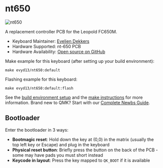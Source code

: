 # nt650

![nt650](https://i.imgur.com/z0Xi6qoh.png)

A replacement controller PCB for the Leopold FC650M.

* Keyboard Maintainer: [Evelien Dekkers](https://github.com/evyd13)
* Hardware Supported: nt-650 PCB
* Hardware Availability: [Open source on GitHub](https://github.com/evyd13/nt-series/tree/main/nt-650)

Make example for this keyboard (after setting up your build environment):

    make evyd13/nt650:default

Flashing example for this keyboard:

    make evyd13/nt650:default:flash

See the [build environment setup](https://docs.qmk.fm/#/getting_started_build_tools) and the [make instructions](https://docs.qmk.fm/#/getting_started_make_guide) for more information. Brand new to QMK? Start with our [Complete Newbs Guide](https://docs.qmk.fm/#/newbs).

## Bootloader

Enter the bootloader in 3 ways:

* **Bootmagic reset**: Hold down the key at (0,0) in the matrix (usually the top left key or Escape) and plug in the keyboard
* **Physical reset button**: Briefly press the button on the back of the PCB - some may have pads you must short instead
* **Keycode in layout**: Press the key mapped to `QK_BOOT` if it is available
